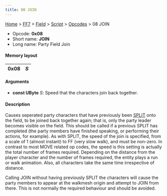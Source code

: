 ```yaml
---
title: 08 JOIN
---
```


[Home](../../../../Main%20Page.md) > [FF7](../../../../FF7.md) > [Field](../../../Field.md) > [Script](../../Script.md) > [Opcodes](../Opcodes.md) > 08 JOIN

-   Opcode: **0x08**
-   Short name: **JOIN**
-   Long name: Party Field Join

#### Memory layout

| 0x08 | *S* |
|------|-----|

#### Arguments

-   **const UByte** *S*: Speed that the characters join back together.

#### Description

Causes seperated party characters that have previously been [SPLIT][]
onto the field, to be joined back together again; that is, only the
party leader becomes visible on the field. This should be called if a
previous SPLIT has completed (the party members have finished speaking,
or performing their actions, for example). As with SPLIT, the speed of
the join is specified, from a scale of 1 (almost instant) to FF (very
slow walk), and must be non-zero. In contrast to most MOVE related op
codes, the speed is this setting is actually the total number of frames
required. Depending on the distance from the player character and the
number of frames required, the entity plays a run or walk animation.
Also, all characters take the same time irrespective of distance.

Calling JOIN without having previously SPLIT the characters will cause
the party members to appear at the walkmesh origin and attempt to JOIN
from there. This is not normally the required behaviour and should be
avoided.

  [SPLIT]: 09%20SPLIT.md "wikilink"
